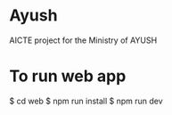 # Ayush
AICTE project for the Ministry of AYUSH

# To run web app

$ cd web
$ npm run install
$ npm run dev